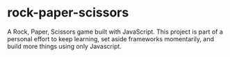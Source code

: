 # rock-paper-scissors
A Rock, Paper, Scissors game built with JavaScript. This project is part of a personal effort to keep learning, set aside frameworks momentarily, and build more things using only Javascript.
